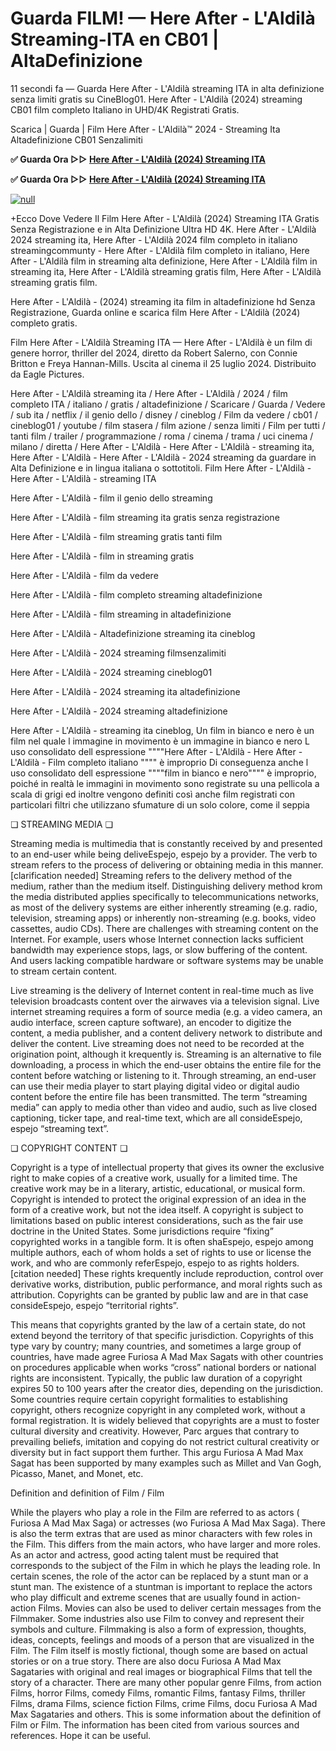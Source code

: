 # Guarda FILM! — Here After - L'Aldilà Streaming-ITA en CB01 | AltaDefinizione

11 secondi fa — Guarda Here After - L'Aldilà streaming ITA in alta definizione senza limiti gratis su CineBlog01. Here After - L'Aldilà (2024) streaming CB01 film completo Italiano in UHD/4K Registrati Gratis.

Scarica | Guarda | Film Here After - L'Aldilà™ 2024 - Streaming Ita Altadefinizione CB01 Senzalimiti

**✅ Guarda Ora ▷▷ [Here After - L'Aldilà (2024) Streaming ITA](https://t.co/KnfNMGFNps)**

**✅ Guarda Ora ▷▷ [Here After - L'Aldilà (2024) Streaming ITA](https://t.co/KnfNMGFNps)**

[![null](https://static.wixstatic.com/media/855a25_043b5abeb4ae4d35ac003198e7fe56ed~mv2.gif)](https://t.co/KnfNMGFNps)

+Ecco Dove Vedere Il Film Here After - L'Aldilà (2024) Streaming ITA Gratis Senza Registrazione e in Alta Definizione Ultra HD 4K. Here After - L'Aldilà 2024 streaming ita, Here After - L'Aldilà 2024 film completo in italiano streamingcommunty - Here After - L'Aldilà film completo in italiano, Here After - L'Aldilà film in streaming alta definizione, Here After - L'Aldilà film in streaming ita, Here After - L'Aldilà streaming gratis film, Here After - L'Aldilà streaming gratis film.

Here After - L'Aldilà - (2024) streaming ita film in altadefinizione hd Senza Registrazione, Guarda online e scarica film Here After - L'Aldilà (2024) completo gratis.

Film Here After - L'Aldilà Streaming ITA — Here After - L'Aldilà è un film di genere horror, thriller del 2024, diretto da Robert Salerno, con Connie Britton e Freya Hannan-Mills. Uscita al cinema il 25 luglio 2024. Distribuito da Eagle Pictures.

Here After - L'Aldilà streaming ita / Here After - L'Aldilà / 2024 / film completo ITA / italiano / gratis / altadefinizione / Scaricare / Guarda / Vedere / sub ita / netflix / il genio dello / disney / cineblog / Film da vedere / cb01 / cineblog01 / youtube / film stasera / film azione / senza limiti / Film per tutti / tanti film / trailer / programmazione / roma / cinema / trama / uci cinema / milano / diretta / Here After - L'Aldilà - Here After - L'Aldilà - streaming ita, Here After - L'Aldilà - Here After - L'Aldilà - 2024 streaming da guardare in Alta Definizione e in lingua italiana o sottotitoli. Film Here After - L'Aldilà - Here After - L'Aldilà - streaming ITA

Here After - L'Aldilà - film il genio dello streaming

Here After - L'Aldilà - film streaming ita gratis senza registrazione

Here After - L'Aldilà - film streaming gratis tanti film

Here After - L'Aldilà - film in streaming gratis

Here After - L'Aldilà - film da vedere

Here After - L'Aldilà - film completo streaming altadefinizione

Here After - L'Aldilà - film streaming in altadefinizione

Here After - L'Aldilà - Altadefinizione streaming ita cineblog

Here After - L'Aldilà - 2024 streaming filmsenzalimiti

Here After - L'Aldilà - 2024 streaming cineblog01

Here After - L'Aldilà - 2024 streaming ita altadefinizione

Here After - L'Aldilà - 2024 streaming altadefinizione

Here After - L'Aldilà - streaming ita cineblog, Un film in bianco e nero è un film nel quale l immagine in movimento è un immagine in bianco e nero L uso consolidato dell espressione """"Here After - L'Aldilà - Here After - L'Aldilà - Film completo italiano """" è improprio Di conseguenza anche l uso consolidato dell espressione """"film in bianco e nero"""" è improprio, poiché in realtà le immagini in movimento sono registrate su una pellicola a scala di grigi ed inoltre vengono definiti così anche film registrati con particolari filtri che utilizzano sfumature di un solo colore, come il seppia

❏ STREAMING MEDIA ❏

Streaming media is multimedia that is constantly received by and presented to an end-user while being deliveEspejo, espejo by a provider. The verb to stream refers to the process of delivering or obtaining media in this manner.[clarification needed] Streaming refers to the delivery method of the medium, rather than the medium itself. Distinguishing delivery method krom the media distributed applies specifically to telecommunications networks, as most of the delivery systems are either inherently streaming (e.g. radio, television, streaming apps) or inherently non-streaming (e.g. books, video cassettes, audio CDs). There are challenges with streaming content on the Internet. For example, users whose Internet connection lacks sufficient bandwidth may experience stops, lags, or slow buffering of the content. And users lacking compatible hardware or software systems may be unable to stream certain content.

Live streaming is the delivery of Internet content in real-time much as live television broadcasts content over the airwaves via a television signal. Live internet streaming requires a form of source media (e.g. a video camera, an audio interface, screen capture software), an encoder to digitize the content, a media publisher, and a content delivery network to distribute and deliver the content. Live streaming does not need to be recorded at the origination point, although it krequently is. Streaming is an alternative to file downloading, a process in which the end-user obtains the entire file for the content before watching or listening to it. Through streaming, an end-user can use their media player to start playing digital video or digital audio content before the entire file has been transmitted. The term “streaming media” can apply to media other than video and audio, such as live closed captioning, ticker tape, and real-time text, which are all consideEspejo, espejo “streaming text”.

❏ COPYRIGHT CONTENT ❏

Copyright is a type of intellectual property that gives its owner the exclusive right to make copies of a creative work, usually for a limited time. The creative work may be in a literary, artistic, educational, or musical form. Copyright is intended to protect the original expression of an idea in the form of a creative work, but not the idea itself. A copyright is subject to limitations based on public interest considerations, such as the fair use doctrine in the United States. Some jurisdictions require “fixing” copyrighted works in a tangible form. It is often shaEspejo, espejo among multiple authors, each of whom holds a set of rights to use or license the work, and who are commonly referEspejo, espejo to as rights holders.[citation needed] These rights krequently include reproduction, control over derivative works, distribution, public performance, and moral rights such as attribution. Copyrights can be granted by public law and are in that case consideEspejo, espejo “territorial rights”.

This means that copyrights granted by the law of a certain state, do not extend beyond the territory of that specific jurisdiction. Copyrights of this type vary by country; many countries, and sometimes a large group of countries, have made agree Furiosa A Mad Max Sagats with other countries on procedures applicable when works “cross” national borders or national rights are inconsistent. Typically, the public law duration of a copyright expires 50 to 100 years after the creator dies, depending on the jurisdiction. Some countries require certain copyright formalities to establishing copyright, others recognize copyright in any completed work, without a formal registration. It is widely believed that copyrights are a must to foster cultural diversity and creativity. However, Parc argues that contrary to prevailing beliefs, imitation and copying do not restrict cultural creativity or diversity but in fact support them further. This argu Furiosa A Mad Max Sagat has been supported by many examples such as Millet and Van Gogh, Picasso, Manet, and Monet, etc.

Definition and definition of Film / Film

While the players who play a role in the Film are referred to as actors ( Furiosa A Mad Max Saga) or actresses (wo Furiosa A Mad Max Saga). There is also the term extras that are used as minor characters with few roles in the Film. This differs from the main actors, who have larger and more roles. As an actor and actress, good acting talent must be required that corresponds to the subject of the Film in which he plays the leading role. In certain scenes, the role of the actor can be replaced by a stunt man or a stunt man. The existence of a stuntman is important to replace the actors who play difficult and extreme scenes that are usually found in action-action Films. Movies can also be used to deliver certain messages from the Filmmaker. Some industries also use Film to convey and represent their symbols and culture. Filmmaking is also a form of expression, thoughts, ideas, concepts, feelings and moods of a person that are visualized in the Film. The Film itself is mostly fictional, though some are based on actual stories or on a true story. There are also docu Furiosa A Mad Max Sagataries with original and real images or biographical Films that tell the story of a character. There are many other popular genre Films, from action Films, horror Films, comedy Films, romantic Films, fantasy Films, thriller Films, drama Films, science fiction Films, crime Films, docu Furiosa A Mad Max Sagataries and others. This is some information about the definition of Film or Film. The information has been cited from various sources and references. Hope it can be useful.
